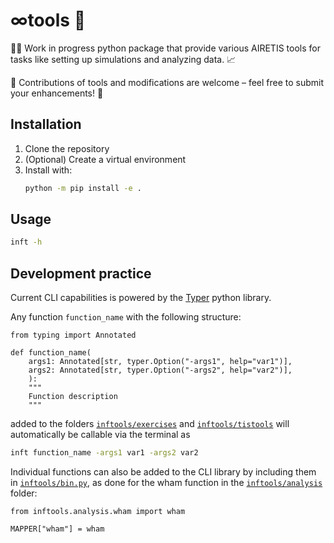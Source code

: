 # &infin;tools 🧰
👷‍♂️ Work in progress python package that provide various AIRETIS tools for tasks like setting up simulations and analyzing data. 📈

🤝 Contributions of tools and modifications are welcome – feel free to submit your enhancements! 🚀
## Installation 

1. Clone the repository
2. (Optional) Create a virtual environment
3. Install with:
   ```bash   
   python -m pip install -e .
   ```
## Usage
```bash
inft -h
```

## Development practice

Current CLI capabilities is powered by the [Typer](https://typer.tiangolo.com/) python library.

Any function `function_name` with the following structure:

```python3
from typing import Annotated

def function_name(
    args1: Annotated[str, typer.Option("-args1", help="var1")],
    args2: Annotated[str, typer.Option("-args2", help="var2")],
    ):
    """
    Function description
    """
```

added to the folders [`inftools/exercises`](inftools/exercises) and [`inftools/tistools`](inftools/tistools) will automatically be callable via the terminal as

```bash
inft function_name -args1 var1 -args2 var2
```

Individual functions can also be added to the CLI library by including them in [`inftools/bin.py`](inftools/bin.py), as done for the wham function in the [`inftools/analysis`](inftools/analysis) folder:

```python3
from inftools.analysis.wham import wham

MAPPER["wham"] = wham
```
